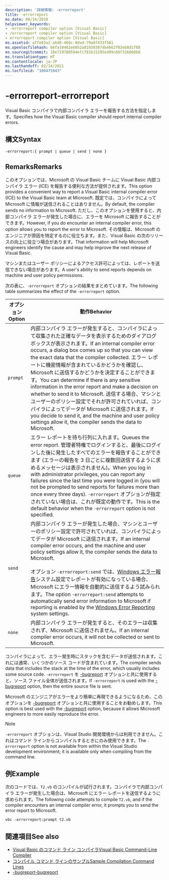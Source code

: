 ```yaml
---
description: '詳細情報: -errorreport'
title: -errorreport
ms.date: 08/14/2018
helpviewer_keywords:
- -errorreport compiler option [Visual Basic]
- /errorreport compiler option [Visual Basic]
- errorreport compiler option [Visual Basic]
ms.assetid: a7fe83a2-a6d8-460c-8dad-79a8f433f501
ms.openlocfilehash: b6fa10482e6852a819303074b4662f02eb8d1f88
ms.sourcegitcommit: 10e719780594efc781b15295e499c66f316068b8
ms.translationtype: HT
ms.contentlocale: ja-JP
ms.lasthandoff: 02/14/2021
ms.locfileid: "100475943"
---
```

# <a name="-errorreport"></a><span data-ttu-id="fccfa-103">-errorreport</span><span class="sxs-lookup"><span data-stu-id="fccfa-103">-errorreport</span></span>

<span data-ttu-id="fccfa-104">Visual Basic コンパイラで内部コンパイラ エラーを報告する方法を指定します。</span><span class="sxs-lookup"><span data-stu-id="fccfa-104">Specifies how the Visual Basic compiler should report internal compiler errors.</span></span>

## <a name="syntax"></a><span data-ttu-id="fccfa-105">構文</span><span class="sxs-lookup"><span data-stu-id="fccfa-105">Syntax</span></span>

```console
-errorreport:{ prompt | queue | send | none }
```

## <a name="remarks"></a><span data-ttu-id="fccfa-106">Remarks</span><span class="sxs-lookup"><span data-stu-id="fccfa-106">Remarks</span></span>

<span data-ttu-id="fccfa-107">このオプションでは、Microsoft の Visual Basic チームに Visual Basic 内部コンパイラ エラー (ICE) を報告する便利な方法が提供されます。</span><span class="sxs-lookup"><span data-stu-id="fccfa-107">This option provides a convenient way to report a Visual Basic internal compiler error (ICE) to the Visual Basic team at Microsoft.</span></span> <span data-ttu-id="fccfa-108">既定では、コンパイラによって Microsoft に情報が送信されることはありません。</span><span class="sxs-lookup"><span data-stu-id="fccfa-108">By default, the compiler sends no information to Microsoft.</span></span> <span data-ttu-id="fccfa-109">ただし、このオプションを使用すると、内部コンパイラ エラーが発生した場合に、エラーを Microsoft に報告することができます。</span><span class="sxs-lookup"><span data-stu-id="fccfa-109">However, if you do encounter an internal compiler error, this option allows you to report the error to Microsoft.</span></span> <span data-ttu-id="fccfa-110">その情報は、Microsoft のエンジニアが原因を特定するのに役立ちます。また、Visual Basic の次のリリースの向上に役立つ場合があります。</span><span class="sxs-lookup"><span data-stu-id="fccfa-110">That information will help Microsoft engineers identify the cause and may help improve the next release of Visual Basic.</span></span>

<span data-ttu-id="fccfa-111">マシンまたはユーザー ポリシーによるアクセス許可によっては、レポートを送信できない場合があります。</span><span class="sxs-lookup"><span data-stu-id="fccfa-111">A user's ability to send reports depends on machine and user policy permissions.</span></span>

<span data-ttu-id="fccfa-112">次の表に、`-errorreport` オプションの結果をまとめています。</span><span class="sxs-lookup"><span data-stu-id="fccfa-112">The following table summarizes the effect of the `-errorreport` option.</span></span>

|<span data-ttu-id="fccfa-113">オプション</span><span class="sxs-lookup"><span data-stu-id="fccfa-113">Option</span></span>|<span data-ttu-id="fccfa-114">動作</span><span class="sxs-lookup"><span data-stu-id="fccfa-114">Behavior</span></span>|
|---|---|
|`prompt`|<span data-ttu-id="fccfa-115">内部コンパイラ エラーが発生すると、コンパイラによって収集された正確なデータを表示するためのダイアログ ボックスが表示されます。</span><span class="sxs-lookup"><span data-stu-id="fccfa-115">If an internal compiler error occurs, a dialog box comes up so that you can view the exact data that the compiler collected.</span></span> <span data-ttu-id="fccfa-116">エラー レポートに機密情報が含まれているかどうかを確認し、Microsoft に送信するかどうかを決定することができます。</span><span class="sxs-lookup"><span data-stu-id="fccfa-116">You can determine if there is any sensitive information in the error report and make a decision on whether to send it to Microsoft.</span></span> <span data-ttu-id="fccfa-117">送信する場合、マシンとユーザーのポリシー設定でそれが許可されていれば、コンパイラによってデータが Microsoft に送信されます。</span><span class="sxs-lookup"><span data-stu-id="fccfa-117">If you decide to send it, and the machine and user policy settings allow it, the compiler sends the data to Microsoft.</span></span>|
|`queue`|<span data-ttu-id="fccfa-118">エラー レポートを待ち行列に入れます。</span><span class="sxs-lookup"><span data-stu-id="fccfa-118">Queues the error report.</span></span> <span data-ttu-id="fccfa-119">管理者特権でログインすると、最後にログインした後に発生したすべてのエラーを報告することができます (エラーの報告を 3 日ごとに複数回送信するように求めるメッセージは表示されません)。</span><span class="sxs-lookup"><span data-stu-id="fccfa-119">When you log in with administrator privileges, you can report any failures since the last time you were logged in (you will not be prompted to send reports for failures more than once every three days).</span></span> <span data-ttu-id="fccfa-120">`-errorreport` オプションが指定されていない場合は、これが既定の動作です。</span><span class="sxs-lookup"><span data-stu-id="fccfa-120">This is the default behavior when the `-errorreport` option is not specified.</span></span>|
|`send`|<span data-ttu-id="fccfa-121">内部コンパイラ エラーが発生した場合、マシンとユーザーのポリシー設定で許可されていれば、コンパイラによってデータが Microsoft に送信されます。</span><span class="sxs-lookup"><span data-stu-id="fccfa-121">If an internal compiler error occurs, and the machine and user policy settings allow it, the compiler sends the data to Microsoft.</span></span><br /><br /> <span data-ttu-id="fccfa-122">オプション `-errorreport:send` では、[Windows エラー報告](/windows/desktop/wer/windows-error-reporting)システム設定でレポートが有効になっている場合、Microsoft にエラー情報を自動的に送信するよう試みられます。</span><span class="sxs-lookup"><span data-stu-id="fccfa-122">The option `-errorreport:send` attempts to automatically send error information to Microsoft if reporting is enabled by the [Windows Error Reporting](/windows/desktop/wer/windows-error-reporting) system settings.</span></span> |
|`none`|<span data-ttu-id="fccfa-123">内部コンパイラ エラーが発生すると、そのエラーは収集されず、Microsoft に送信されません。</span><span class="sxs-lookup"><span data-stu-id="fccfa-123">If an internal compiler error occurs, it will not be collected or sent to Microsoft.</span></span>|

<span data-ttu-id="fccfa-124">コンパイラによって、エラー発生時にスタックを含むデータが送信されます。これには通常、いくつかのソース コードが含まれています。</span><span class="sxs-lookup"><span data-stu-id="fccfa-124">The compiler sends data that includes the stack at the time of the error, which usually includes some source code.</span></span> <span data-ttu-id="fccfa-125">`-errorreport` を [-bugreport](bugreport.md) オプションと共に使用すると、ソース ファイル全体が送信されます。</span><span class="sxs-lookup"><span data-stu-id="fccfa-125">If `-errorreport` is used with the [-bugreport](bugreport.md) option, then the entire source file is sent.</span></span>

<span data-ttu-id="fccfa-126">Microsoft のエンジニアがエラーをより簡単に再現できるようになるため、このオプションを [-bugreport](bugreport.md) オプションと共に使用することをお勧めします。</span><span class="sxs-lookup"><span data-stu-id="fccfa-126">This option is best used with the [-bugreport](bugreport.md) option, because it allows Microsoft engineers to more easily reproduce the error.</span></span>

> [!NOTE]
> <span data-ttu-id="fccfa-127">`-errorreport` オプションは、Visual Studio 開発環境からは利用できません。これはコマンド ラインからコンパイルするときにのみ使用できます。</span><span class="sxs-lookup"><span data-stu-id="fccfa-127">The `-errorreport` option is not available from within the Visual Studio development environment; it is available only when compiling from the command line.</span></span>

## <a name="example"></a><span data-ttu-id="fccfa-128">例</span><span class="sxs-lookup"><span data-stu-id="fccfa-128">Example</span></span>

<span data-ttu-id="fccfa-129">次のコードでは、`T2.vb` のコンパイルが試行されます。コンパイラで内部コンパイラ エラーが発生した場合は、Microsoft にエラー レポートを送信するように求められます。</span><span class="sxs-lookup"><span data-stu-id="fccfa-129">The following code attempts to compile `T2.vb`, and if the compiler encounters an internal compiler error, it prompts you to send the error report to Microsoft.</span></span>

```console
vbc -errorreport:prompt t2.vb
```

## <a name="see-also"></a><span data-ttu-id="fccfa-130">関連項目</span><span class="sxs-lookup"><span data-stu-id="fccfa-130">See also</span></span>

- [<span data-ttu-id="fccfa-131">Visual Basic のコマンド ライン コンパイラ</span><span class="sxs-lookup"><span data-stu-id="fccfa-131">Visual Basic Command-Line Compiler</span></span>](index.md)
- [<span data-ttu-id="fccfa-132">コンパイル コマンド ラインのサンプル</span><span class="sxs-lookup"><span data-stu-id="fccfa-132">Sample Compilation Command Lines</span></span>](sample-compilation-command-lines.md)
- [<span data-ttu-id="fccfa-133">-bugreport</span><span class="sxs-lookup"><span data-stu-id="fccfa-133">-bugreport</span></span>](bugreport.md)
